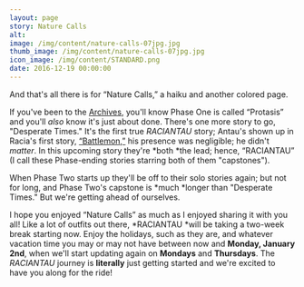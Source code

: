 ```yaml
---
layout: page
story: Nature Calls
alt:
image: /img/content/nature-calls-07jpg.jpg
thumb_image: /img/content/nature-calls-07jpg.jpg
icon_image: /img/content/STANDARD.png
date: 2016-12-19 00:00:00
---
```



And that's all there is for “Nature Calls,” a haiku and another colored page.

If you've been to the [Archives](/archives/), you'll know Phase One is called “Protasis” and you'll *also*&nbsp;know it's just about done. There's one more story to go, "Desperate Times." It's the first true *RACIANTAU*&nbsp;story; Antau's shown up in Racia's first story, [“Battlemon,”](/comics/battlemon-05/)&nbsp;his presence was negligible; he didn't *matter*. In this upcoming story they're *both&nbsp;*the lead; hence, “RACIANTAU” (I call these Phase-ending stories starring both of them "capstones").

When Phase Two starts up they'll be off to their solo stories again; but not for long, and Phase Two's capstone is *much&nbsp;*longer than "Desperate Times." But we're getting ahead of ourselves.

I hope you enjoyed “Nature Calls” as much as I enjoyed sharing it with you all! Like a lot of outfits out there,&nbsp;*RACIANTAU&nbsp;*will be taking a two-week break starting now. Enjoy the holidays, such as they are, and whatever vacation time you may or may not have between now and **Monday, January 2nd**, when we'll start updating again on&nbsp;**Mondays** and **Thursdays**. The *RACIANTAU*&nbsp;journey is **literally**&nbsp;just getting started and we're excited to have you along for the ride!
